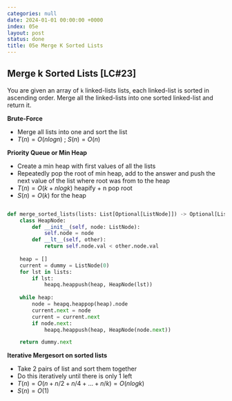 ```yaml
---
categories: null
date: 2024-01-01 00:00:00 +0000
index: 05e
layout: post
status: done
title: 05e Merge K Sorted Lists
---
```


## Merge k Sorted Lists [LC#23]
You are given an array of `k` linked-lists lists, each linked-list is sorted in ascending order. Merge all the linked-lists into one sorted linked-list and return it.


**Brute-Force**
- Merge all lists into one and sort the list
- $T(n) = O(n log n)$ ; $S(n) = O(n)$

**Priority Queue or Min Heap**
- Create a min heap with first values of all the lists
- Repeatedly pop the root of min heap, add to the answer and push the next value of the list where root was from to the heap
- $T(n) = O(k  + n log k)$ heapify + n pop root
- $S(n) = O(k)$ for the heap
```python

def merge_sorted_lists(lists: List[Optional[ListNode]]) -> Optional[ListNode]:
    class HeapNode:
        def __init__(self, node: ListNode):
            self.node = node
        def __lt__(self, other):
            return self.node.val < other.node.val
    
    heap = []
    current = dummy = ListNode(0)
    for lst in lists:
        if lst:
            heapq.heappush(heap, HeapNode(lst))
    
    while heap:
        node = heapq.heappop(heap).node
        current.next = node
        current = current.next
        if node.next:
            heapq.heappush(heap, HeapNode(node.next))

    return dummy.next
```

**Iterative Mergesort on sorted lists**
- Take 2 pairs of list and sort them together
- Do this iteratively until there is only 1 left
- $T(n) = O(n + n/2 + n/4 + ... +n/k) = O(n log k)$
- $S(n) = O(1)$